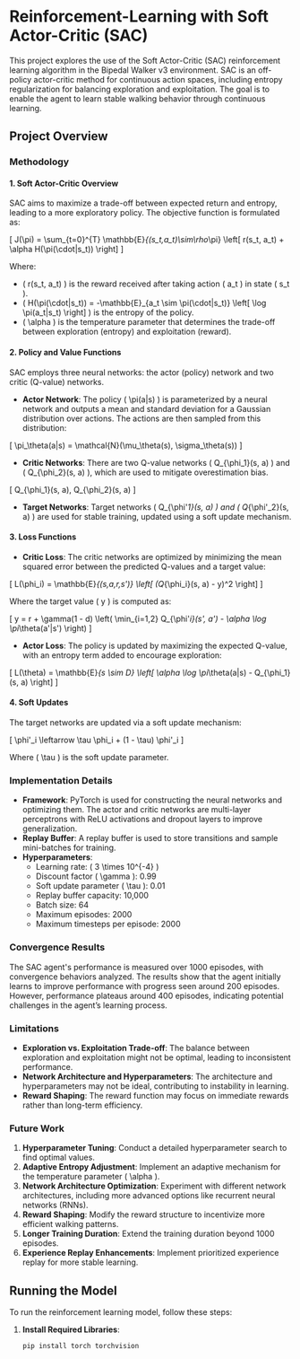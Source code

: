 # Reinforcement-Learning with Soft Actor-Critic (SAC)

This project explores the use of the Soft Actor-Critic (SAC) reinforcement learning algorithm in the Bipedal Walker v3 environment. SAC is an off-policy actor-critic method for continuous action spaces, including entropy regularization for balancing exploration and exploitation. The goal is to enable the agent to learn stable walking behavior through continuous learning.

## Project Overview

### Methodology

#### 1. Soft Actor-Critic Overview

SAC aims to maximize a trade-off between expected return and entropy, leading to a more exploratory policy. The objective function is formulated as:

\[
J(\pi) = \sum_{t=0}^{T} \mathbb{E}_{(s_t,a_t)\sim\rho_\pi} \left[ r(s_t, a_t) + \alpha H(\pi(\cdot|s_t)) \right]
\]

Where:
- \( r(s_t, a_t) \) is the reward received after taking action \( a_t \) in state \( s_t \).
- \( H(\pi(\cdot|s_t)) = -\mathbb{E}_{a_t \sim \pi(\cdot|s_t)} \left[ \log \pi(a_t|s_t) \right] \) is the entropy of the policy.
- \( \alpha \) is the temperature parameter that determines the trade-off between exploration (entropy) and exploitation (reward).

#### 2. Policy and Value Functions

SAC employs three neural networks: the actor (policy) network and two critic (Q-value) networks.

- **Actor Network**: The policy \( \pi(a|s) \) is parameterized by a neural network and outputs a mean and standard deviation for a Gaussian distribution over actions. The actions are then sampled from this distribution:

\[
\pi_\theta(a|s) = \mathcal{N}(\mu_\theta(s), \sigma_\theta(s))
\]

- **Critic Networks**: There are two Q-value networks \( Q_{\phi_1}(s, a) \) and \( Q_{\phi_2}(s, a) \), which are used to mitigate overestimation bias.
  
\[
Q_{\phi_1}(s, a), Q_{\phi_2}(s, a)
\]

- **Target Networks**: Target networks \( Q_{\phi'_1}(s, a) \) and \( Q_{\phi'_2}(s, a) \) are used for stable training, updated using a soft update mechanism.

#### 3. Loss Functions

- **Critic Loss**: The critic networks are optimized by minimizing the mean squared error between the predicted Q-values and a target value:

\[
L(\phi_i) = \mathbb{E}_{(s,a,r,s')} \left[ (Q_{\phi_i}(s, a) - y)^2 \right]
\]

Where the target value \( y \) is computed as:

\[
y = r + \gamma(1 - d) \left( \min_{i=1,2} Q_{\phi'_i}(s', a') - \alpha \log \pi_\theta(a'|s') \right)
\]

- **Actor Loss**: The policy is updated by maximizing the expected Q-value, with an entropy term added to encourage exploration:

\[
L(\theta) = \mathbb{E}_{s \sim D} \left[ \alpha \log \pi_\theta(a|s) - Q_{\phi_1}(s, a) \right]
\]

#### 4. Soft Updates

The target networks are updated via a soft update mechanism:

\[
\phi'_i \leftarrow \tau \phi_i + (1 - \tau) \phi'_i
\]

Where \( \tau \) is the soft update parameter.

### Implementation Details

- **Framework**: PyTorch is used for constructing the neural networks and optimizing them. The actor and critic networks are multi-layer perceptrons with ReLU activations and dropout layers to improve generalization.
- **Replay Buffer**: A replay buffer is used to store transitions and sample mini-batches for training.
- **Hyperparameters**:
  - Learning rate: \( 3 \times 10^{-4} \)
  - Discount factor \( \gamma \): 0.99
  - Soft update parameter \( \tau \): 0.01
  - Replay buffer capacity: 10,000
  - Batch size: 64
  - Maximum episodes: 2000
  - Maximum timesteps per episode: 2000

### Convergence Results

The SAC agent's performance is measured over 1000 episodes, with convergence behaviors analyzed. The results show that the agent initially learns to improve performance with progress seen around 200 episodes. However, performance plateaus around 400 episodes, indicating potential challenges in the agent’s learning process.

### Limitations

- **Exploration vs. Exploitation Trade-off**: The balance between exploration and exploitation might not be optimal, leading to inconsistent performance.
- **Network Architecture and Hyperparameters**: The architecture and hyperparameters may not be ideal, contributing to instability in learning.
- **Reward Shaping**: The reward function may focus on immediate rewards rather than long-term efficiency.

### Future Work

1. **Hyperparameter Tuning**: Conduct a detailed hyperparameter search to find optimal values.
2. **Adaptive Entropy Adjustment**: Implement an adaptive mechanism for the temperature parameter \( \alpha \).
3. **Network Architecture Optimization**: Experiment with different network architectures, including more advanced options like recurrent neural networks (RNNs).
4. **Reward Shaping**: Modify the reward structure to incentivize more efficient walking patterns.
5. **Longer Training Duration**: Extend the training duration beyond 1000 episodes.
6. **Experience Replay Enhancements**: Implement prioritized experience replay for more stable learning.

## Running the Model

To run the reinforcement learning model, follow these steps:

1. **Install Required Libraries**:
   ```bash
   pip install torch torchvision
